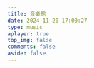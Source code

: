 ```yaml
---
title: 音樂館
date: 2024-11-20 17:00:27
type: music
aplayer: true
top_img: false
comments: false
aside: false
---
```

